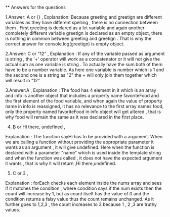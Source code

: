 ** Answers for the questions


1.Answer: A or {}  ,
Explanation: Because greeting and greetign are different variables as they have different spelling , there is no connection between them . First greeting is declared as a let variable and again another completely different variable greetign is declared as an empty object, there is nothing in common between greeting and greetign . That is why the correct answer for console.log(greetign) is empty object.


2.Answer: C or "12"  ,
Explanation : If any of the variable passed as argument is string , the '+' operator will work as a concatenator or it will not give the actual sum as one variable is string . To actually have the sum both of them have to be a number variable. As here one variable is number which is 1 and the second one is a string as "2" the + will only join them together which will result in "12"


3.Answer:A  ,
Explanation : The food has 4 element in it which is an array and info is another object that includes a property name favoriteFood and the first element of the food variable, and when again the value of property name in info is reassigned, it has no relevance to the first array names food, only the property named favoriteFood in info object will get altered , that is why food will remain the same as it was declared in the first place.


4. B or Hi there, undefined  ,

Explanation : The function sayHi has to be provided with a argument. When we are calling a function without providing the appropriate parameter it wants as an argument  , it will give undefined. Here when the function is declared with a parameter "name" which is used inside the template string and when the function was called , it does not have the expected argument it wants , that is why it will return ,Hi there,undefined.


5. C or 3 ,


Explanation : forEach checks each element inside the nums array and sees if it matches the condition , where condition says if the num exists then the count will increase by 1, but as count itself has the value of 0 and the condition returns a falsy value thus the count remains unchanged. As it further goes to 1,2,3 , the count increases to 3 because 1 , 2 ,3 are truthy values.
